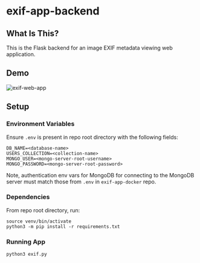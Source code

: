 # exif-app-backend

## What Is This?
This is the Flask backend for an image EXIF metadata viewing web application.

## Demo
![exif-web-app](https://github.com/flavius-t/exif-app-backend/assets/77416463/8f2a1bba-6d36-4352-8a90-9897b9976eb8)

## Setup

### Environment Variables
Ensure `.env` is present in repo root directory with the following fields:
```
DB_NAME=<database-name>
USERS_COLLECTION=<collection-name>
MONGO_USER=<mongo-server-root-username>
MONGO_PASSWORD=<mongo-server-root-password>
```

Note, authentication env vars for MongoDB for connecting to the MongoDB server must match those from `.env` in `exif-app-docker` repo.

### Dependencies
From repo root directory, run:
```
source venv/bin/activate
python3 -m pip install -r requirements.txt
```

### Running App
```
python3 exif.py
```
